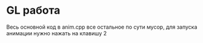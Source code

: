 # GL работа 


Весь основной код в anim.cpp все остальное по сути мусор, для запуска анимации нужно нажать на клавишу 2

